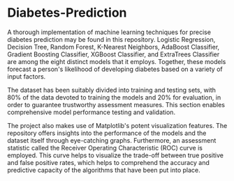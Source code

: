 # Diabetes-Prediction
A thorough implementation of machine learning techniques for precise diabetes prediction may be found in this repository. Logistic Regression, Decision Tree, Random Forest, K-Nearest Neighbors, AdaBoost Classifier, Gradient Boosting Classifier, XGBoost Classifier, and ExtraTrees Classifier are among the eight distinct models that it employs. Together, these models forecast a person's likelihood of developing diabetes based on a variety of input factors.

The dataset has been suitably divided into training and testing sets, with 80% of the data devoted to training the models and 20% for evaluation, in order to guarantee trustworthy assessment measures. This section enables comprehensive model performance testing and validation.

The project also makes use of Matplotlib's potent visualization features. The repository offers insights into the performance of the models and the dataset itself through eye-catching graphs. Furthermore, an assessment statistic called the Receiver Operating Characteristic (ROC) curve is employed. This curve helps to visualize the trade-off between true positive and false positive rates, which helps to comprehend the accuracy and predictive capacity of the algorithms that have been put into place.
